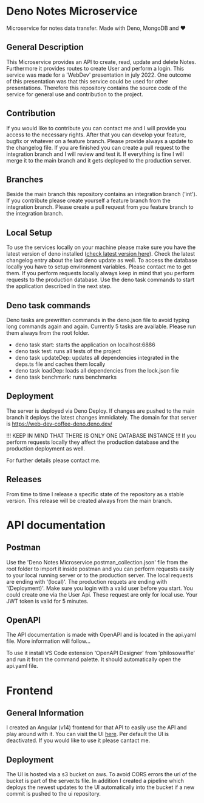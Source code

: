 # Deno Notes Microservice

Microservice for notes data transfer. Made with Deno, MongoDB and ❤️

## General Description

This Microservice provides an API to create, read, update and delete Notes.
Furthermore it provides routes to create User and perform a login. This service
was made for a 'WebDev' presentation in july 2022. One outcome of this
presentation was that this service could be used for other presentations.
Therefore this repository contains the source code of the service for general
use and contribution to the project.

## Contribution

If you would like to contribute you can contact me and I will provide you access
to the necessary rights. After that you can develop your feature, bugfix or
whatever on a feature branch. Please provide always a update to the changelog
file. If you are finished you can create a pull request to the integration
branch and I will review and test it. If everything is fine I will merge it to
the main branch and it gets deployed to the production server.

## Branches

Beside the main branch this repository contains an integration branch ('int').
If you contribute please create yourself a feature branch from the integration
branch. Please create a pull request from you feature branch to the integration branch.

## Local Setup

To use the services locally on your machine please make sure you have the latest
version of deno installed ([check latest version here](https://deno.land/)).
Check the latest changelog entry about the last deno update as well. To access
the database locally you have to setup environment variables. Please contact me
to get them. If you perform requests locally always keep in mind that you
perform requests to the production database. Use the deno task commands to start
the application described in the next step.

## Deno task commands

Deno tasks are prewritten commands in the deno.json file to avoid typing long
commands again and again. Currently 5 tasks are available. Please run them
always from the root folder.

- deno task start: starts the application on localhost:6886
- deno task test: runs all tests of the project
- deno task updateDep: updates all dependencies integrated in the deps.ts file
  and caches them locally
- deno task loadDep: loads all dependencies from the lock.json file
- deno task benchmark: runs benchmarks

## Deployment

The server is deployed via Deno Deploy. If changes are pushed to the main branch
it deploys the latest changes immidiately. The domain for that server is
https://web-dev-coffee-deno.deno.dev/

!!! KEEP IN MIND THAT THERE IS ONLY ONE DATABASE INSTANCE !!! If you perform
requests locally they affect the production database and the production
deployment as well.

For further details please contact me.

## Releases

From time to time I release a specific state of the repository as a stable version. This release will be created always from the main branch.

# API documentation

## Postman

Use the 'Deno Notes Microservice.postman_collection.json' file from the root
folder to import it inside postman and you can perform requests easily to your
local running server or to the production server. The local requests are ending
with '(local)'. The production requets are ending with '(Deployment)'. Make sure
you login with a valid user before you start. You could create one via the User
Api. These request are only for local use. Your JWT token is valid for 5
minutes.

## OpenAPI

The API documentation is made with OpenAPI and is located in the api.yaml file.
More information will follow...

To use it install VS Code extension 'OpenAPI Designer' from 'philosowaffle' and
run it from the command palette. It should automatically open the api.yaml file.

# Frontend

## General Information

I created an Angular (v14) frontend for that API to easily use the API and play
around with it. You can visit the UI
[here](http://webdevcoffe-deno-microservice.s3-website.eu-central-1.amazonaws.com).
Per default the UI is deactivated. If you would like to use it please cantact
me.

## Deployment

The UI is hosted via a s3 bucket on aws. To avoid CORS errors the url of the
bucket is part of the server.ts file. In addition I created a pipeline which
deploys the newest updates to the UI automatically into the bucket if a new
commit is pushed to the ui repository.
